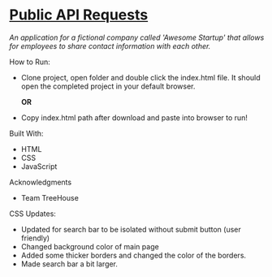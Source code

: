 # [Public API Requests](https://jackson-hagin-portfolio.herokuapp.com/projects/4)

*An application for a fictional company called 'Awesome Startup' that allows for employees to share contact information with each other.*

How to Run: 
 - Clone project, open folder and double click the index.html file. It should open the completed project in your default browser. 
    
    **OR** 
 - Copy index.html path after download and paste into browser to run!

Built With: 
 - HTML
 - CSS
 - JavaScript

Acknowledgments 
 - Team TreeHouse

CSS Updates:
 - Updated for search bar to be isolated without submit button (user friendly)
 - Changed background color of main page
 - Added some thicker borders and changed the color of the borders.
 - Made search bar a bit larger.
